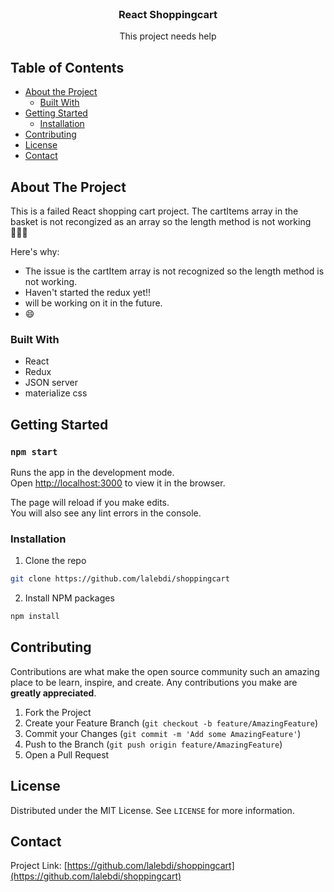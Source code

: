 <!-- PROJECT LOGO -->
<br />
<p align="center">
  
    
  

  <h3 align="center">React Shoppingcart</h3>

  <p align="center">
    This project needs help
    <br />
    
  </p>
</p>



<!-- TABLE OF CONTENTS -->
## Table of Contents

* [About the Project](#about-the-project)
  * [Built With](#built-with)
* [Getting Started](#getting-started)
  * [Installation](#installation)
* [Contributing](#contributing)
* [License](#license)
* [Contact](#contact)



<!-- ABOUT THE PROJECT -->
## About The Project



This is a failed React shopping cart project. The cartItems array in the basket is not recongized as an array so the length method is not working 🙅🏼‍♀️


Here's why:
* The issue is the cartItem array is not recognized so the length method is not working.
* Haven't started the redux yet!!
* will be working on it in the future.
*  :smile:



### Built With

* React
* Redux
* JSON server
* materialize css




<!-- GETTING STARTED -->
## Getting Started

### `npm start`

Runs the app in the development mode.<br />
Open [http://localhost:3000](http://localhost:3000) to view it in the browser.

The page will reload if you make edits.<br />
You will also see any lint errors in the console.


### Installation


1. Clone the repo
```sh
git clone https://github.com/lalebdi/shoppingcart
```
2. Install NPM packages
```sh
npm install
```




<!-- CONTRIBUTING -->
## Contributing

Contributions are what make the open source community such an amazing place to be learn, inspire, and create. Any contributions you make are **greatly appreciated**.

1. Fork the Project
2. Create your Feature Branch (`git checkout -b feature/AmazingFeature`)
3. Commit your Changes (`git commit -m 'Add some AmazingFeature'`)
4. Push to the Branch (`git push origin feature/AmazingFeature`)
5. Open a Pull Request



<!-- LICENSE -->
## License

Distributed under the MIT License. See `LICENSE` for more information.



<!-- CONTACT -->
## Contact


Project Link: [https://github.com/lalebdi/shoppingcart](https://github.com/lalebdi/shoppingcart)




[product-screenshot]: images/screenshot.png



